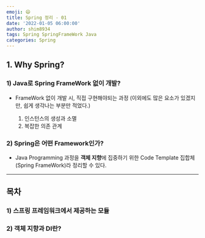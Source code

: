 ```yaml
---
emoji: 😄
title: Spring 정리 - 01
date: '2022-01-05 06:00:00'
author: shim8934
tags: Spring SpringFrameWork Java
categories: Spring
---
```

## 1. Why Spring?

### 1) Java로 Spring FrameWork 없이 개발?

* FrameWork 없이 개발 시, 직접 구현해야되는 과정 (이외에도 많은 요소가 있겠지만, 쉽게 생각나는 부분만 적었다.)

  1. 인스턴스의 생성과 소멸
  2. 복잡한 의존 관계

  

### 2) Spring은 어떤 Framework인가?

* Java Programming 과정을 **객체 지향**에 집중하기 위한 Code Template 집합체(Spring FrameWork)라 정리할 수 있다.




---

## 목차

### 1) 스프링 프레임워크에서 제공하는 모듈

### 2) 객체 지향과 DI란?



```toc

```